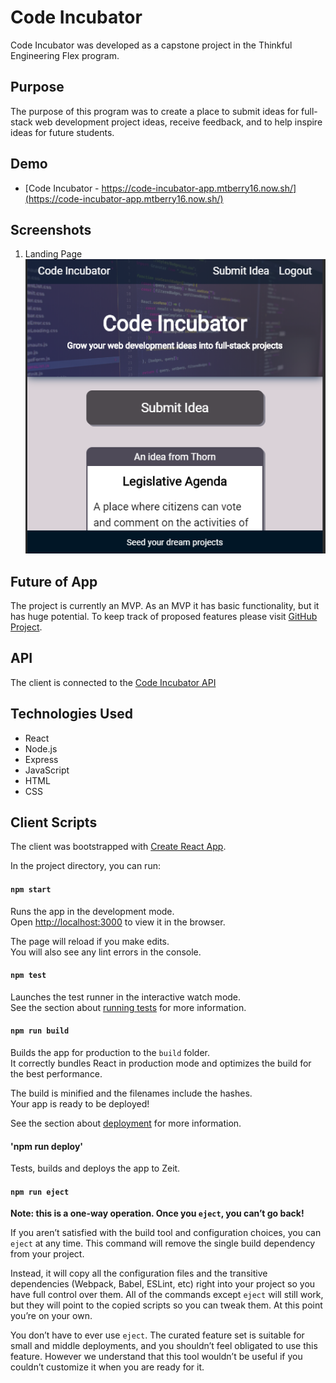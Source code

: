 # Code Incubator

Code Incubator was developed as a capstone project in the Thinkful Engineering Flex program.

## Purpose

The purpose of this program was to create a place to submit ideas for full-stack web development project ideas, receive feedback, and to help inspire ideas for future students.

## Demo

- [Code Incubator - https://code-incubator-app.mtberry16.now.sh/](https://code-incubator-app.mtberry16.now.sh/)

## Screenshots

1. Landing Page
   ![Code Incubator Landing Page](/src/images/homepage-post-login.PNG)

## Future of App

The project is currently an MVP. As an MVP it has basic functionality, but it has huge potential. To keep track of proposed features please visit [GitHub Project](https://github.com/users/Thorn51/projects/2).

## API

The client is connected to the [Code Incubator API](https://github.com/Thorn51/code_incubator_api)

## Technologies Used

- React
- Node.js
- Express
- JavaScript
- HTML
- CSS

## Client Scripts

The client was bootstrapped with [Create React App](https://github.com/facebook/create-react-app).

In the project directory, you can run:

#### `npm start`

Runs the app in the development mode.<br />
Open [http://localhost:3000](http://localhost:3000) to view it in the browser.

The page will reload if you make edits.<br />
You will also see any lint errors in the console.

#### `npm test`

Launches the test runner in the interactive watch mode.<br />
See the section about [running tests](https://facebook.github.io/create-react-app/docs/running-tests) for more information.

#### `npm run build`

Builds the app for production to the `build` folder.<br />
It correctly bundles React in production mode and optimizes the build for the best performance.

The build is minified and the filenames include the hashes.<br />
Your app is ready to be deployed!

See the section about [deployment](https://facebook.github.io/create-react-app/docs/deployment) for more information.

#### 'npm run deploy'

Tests, builds and deploys the app to Zeit.

#### `npm run eject`

**Note: this is a one-way operation. Once you `eject`, you can’t go back!**

If you aren’t satisfied with the build tool and configuration choices, you can `eject` at any time. This command will remove the single build dependency from your project.

Instead, it will copy all the configuration files and the transitive dependencies (Webpack, Babel, ESLint, etc) right into your project so you have full control over them. All of the commands except `eject` will still work, but they will point to the copied scripts so you can tweak them. At this point you’re on your own.

You don’t have to ever use `eject`. The curated feature set is suitable for small and middle deployments, and you shouldn’t feel obligated to use this feature. However we understand that this tool wouldn’t be useful if you couldn’t customize it when you are ready for it.
